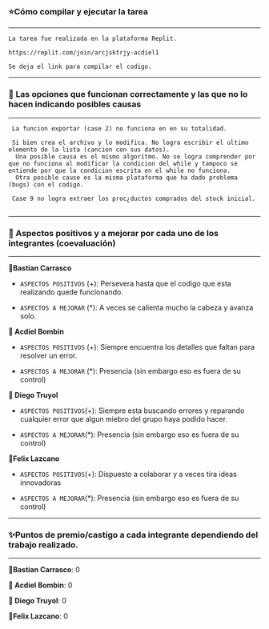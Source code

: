 ### ⭐️Cómo compilar y ejecutar la tarea
-----------------------------------------------------
```
La tarea fue realizada en la plataforma Replit. 

https://replit.com/join/arcjsktrjy-acdiel1

Se deja el link para compilar el codigo.
```
----------------------------------------------------
### 📝 Las opciones que funcionan correctamente y las que no lo hacen indicando posibles causas
----------------------------------------------------
```
 La funcion exportar (case 2) no funciona en en su totalidad.

 Si bien crea el archivo y lo modifica. No logra escribir el ultimo elemento de la lista (cancion con sus datos).
  Una posible causa es el mismo algoritmo. No se logra comprender por que no funciona al modificar la condicion del while y tampoco se entiende por que la condicion escrita en el while no funciona.
  Otra posible cause es la misma plataforma que ha dado problema (bugs) con el codigo.   

 Case 9 no logra extraer los proc¿ductos comprados del stock inicial.
         
```
----------------------------------------------------     
### 🤝 Aspectos positivos y a mejorar por cada uno de los integrantes (coevaluación) 
----------------------------------------------------

**👤Bastian Carrasco**

* `ASPECTOS POSITIVOS` (+): Persevera hasta que el codigo que esta realizando quede funcionando.

* `ASPECTOS A MEJORAR` (*): A veces se calienta mucho la cabeza y avanza solo.

**👤 Acdiel Bombin**

* `ASPECTOS POSITIVOS` (+): Siempre encuentra los detalles que faltan para resolver un error.  

* `ASPECTOS A MEJORAR` (*): Presencia (sin embargo eso es fuera de su control)

**👤 Diego Truyol**

* `ASPECTOS POSITIVOS`(+): Siempre esta buscando errores y reparando cualquier error que algun miebro del grupo haya podido hacer.  

* `ASPECTOS A MEJORAR`(*): Presencia (sin embargo eso es fuera de su control)

**👤Felix Lazcano**

* `ASPECTOS POSITIVOS`(+): Dispuesto a colaborar y  a veces tira ideas innovadoras

* `ASPECTOS A MEJORAR`(*): Presencia (sin embargo eso es fuera de su control)

----------------------------------------------------
### ✨Puntos de premio/castigo a cada integrante dependiendo del trabajo realizado.
----------------------------------------------------

**👤Bastian Carrasco**: 0

**👤 Acdiel Bombin**: 0

**👤 Diego Truyol**: 0

**👤Felix Lazcano**: 0